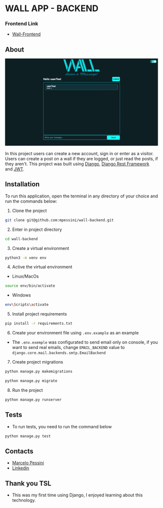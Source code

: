 # WALL APP - BACKEND

### Frontend Link
- [Wall-Frontend](https://github.com/mpessini/wall-frontend)

## About

![Wall](wall.png)

In this project users can create a new account, sign in or enter as a visitor. Users can create a post on a wall if they are logged, or just read the posts, if they aren't.
This project was built using [Django](https://www.djangoproject.com/), [Django Rest Framework](https://www.django-rest-framework.org/) and [JWT](https://jwt.io/).

## Installation

To run this application, open the terminal in any directory of your choice and run the commands below:

1. Clone the project
```bash
git clone git@github.com:mpessini/wall-backend.git
```

2. Enter in project directory
```bash
cd wall-backend
```

3. Create a virtual environment
```bash
python3 -m venv env
```

4. Active the virtual environment
- Linux/MacOs
```bash
source env/bin/activate
```
- Windows
```bash
env\Scripts\activate
```

5. Install project requirements
```bash
pip install -r requirements.txt
```

6. Create your environment file using `.env.example` as an example
- The `.env.exemple` was configurated to send email only on console, if you want to send real emails, change `EMAIL_BACKEND` value to `django.core.mail.backends.smtp.EmailBackend`

7. Create project migrations
```bash
python manage.py makemigrations
```
```bash
python manage.py migrate
```

8. Run the project
```bash
python manage.py runserver
```

## Tests
- To run tests, you need to run the command below
```bash
python manage.py test
```

## Contacts
* [Marcelo Pessini](mailto:marceloppessini@gmail.com)
* [Linkedin](https://www.linkedin.com/in/marcelopessini/)

## Thank you TSL
- This was my first time using Django, I enjoyed learning about this technology.
